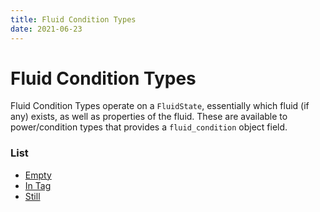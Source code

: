 ```yaml
---
title: Fluid Condition Types
date: 2021-06-23
---
```


# Fluid Condition Types

Fluid Condition Types operate on a `FluidState`, essentially which fluid (if any) exists, as well as properties of the fluid. These are available to power/condition types that provides a `fluid_condition` object field.


### List

* [Empty](fluid_condition_types/empty.md)
* [In Tag](fluid_condition_types/in_tag.md)
* [Still](fluid_condition_types/still.md)
